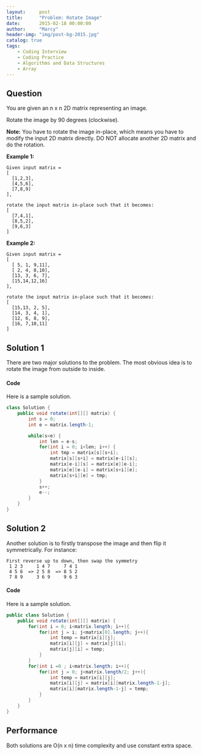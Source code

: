 ```yaml
---
layout:     post
title:      "Problem: Rotate Image"
date:       2015-02-18 00:00:00
author:     "Marcy"
header-img: "img/post-bg-2015.jpg"
catalog: true
tags:
    - Coding Interview
    - Coding Practice
    - Algorithms and Data Structures
    - Array
---
```


## Question

You are given an n x n 2D matrix representing an image.

Rotate the image by 90 degrees (clockwise).

**Note:**
You have to rotate the image in-place, which means you have to modify the input 2D matrix directly. DO NOT allocate another 2D matrix and do the rotation.

**Example 1:**

```
Given input matrix = 
[
  [1,2,3],
  [4,5,6],
  [7,8,9]
],

rotate the input matrix in-place such that it becomes:
[
  [7,4,1],
  [8,5,2],
  [9,6,3]
]
```

**Example 2:**

```
Given input matrix =
[
  [ 5, 1, 9,11],
  [ 2, 4, 8,10],
  [13, 3, 6, 7],
  [15,14,12,16]
],

rotate the input matrix in-place such that it becomes:
[
  [15,13, 2, 5],
  [14, 3, 4, 1],
  [12, 6, 8, 9],
  [16, 7,10,11]
]
```

## Solution 1

There are two major solutions to the problem. The most obvious idea is to rotate the image from outside to inside.

#### Code

Here is a sample solution.

```java
class Solution {
    public void rotate(int[][] matrix) {
        int s = 0;
        int e = matrix.length-1;

        while(s<e) {
            int len = e-s;
            for(int i = 0; i<len; i++) {
                int tmp = matrix[s][s+i];
                matrix[s][s+i] = matrix[e-i][s];
                matrix[e-i][s] = matrix[e][e-i];
                matrix[e][e-i] = matrix[s+i][e];
                matrix[s+i][e] = tmp;
            }
            s++;
            e--;
        }
    }
}
```

## Solution 2

Another solution is to firstly transpose the image and then flip it symmetrically. For instance:

```
First reverse up to down, then swap the symmetry
 1 2 3     1 4 7     7 4 1
 4 5 6  => 2 5 8  => 8 5 2
 7 8 9     3 6 9     9 6 3
```

#### Code

Here is a sample solution.

```java
public class Solution {
    public void rotate(int[][] matrix) {
        for(int i = 0; i<matrix.length; i++){
            for(int j = i; j<matrix[0].length; j++){
                int temp = matrix[i][j];
                matrix[i][j] = matrix[j][i];
                matrix[j][i] = temp;
            }
        }
        for(int i =0 ; i<matrix.length; i++){
            for(int j = 0; j<matrix.length/2; j++){
                int temp = matrix[i][j];
                matrix[i][j] = matrix[i][matrix.length-1-j];
                matrix[i][matrix.length-1-j] = temp;
            }
        }
    }
}
```

## Performance

Both solutions are O(n x n) time complexity and use constant extra space.
